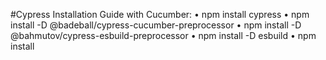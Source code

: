 #Cypress Installation Guide with Cucumber:
•	npm install cypress
•	npm install -D @badeball/cypress-cucumber-preprocessor
•	npm install -D @bahmutov/cypress-esbuild-preprocessor
•	npm install -D esbuild
•	npm install
